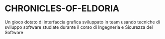 # CHRONICLES-OF-ELDORIA
Un gioco dotato di interfaccia grafica sviluppato in team usando tecniche di sviluppo software studiate durante il corso di Ingegneria e Sicurezza del Software
